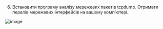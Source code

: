 6. Встановити програму аналізу мережевих пакетів tcpdump. Отримати перелік мережевих інтерфейсів на вашому комп’ютері.

![image](https://user-images.githubusercontent.com/56974924/214982262-d5991f5e-68b4-4729-8eb5-a08bfe9aa749.png)
